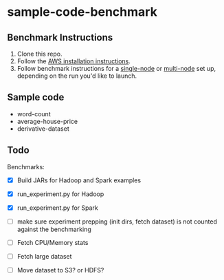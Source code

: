 # sample-code-benchmark

## Benchmark Instructions

1. Clone this repo.
1. Follow the [AWS installation instructions](installation/AWS.md).
1. Follow benchmark instructions for a [single-node](installation/SINGLE-NODE.md) or [multi-node](installation/MULTI-NODE.md) set up, depending on the run you'd like to launch.

## Sample code

- word-count
- average-house-price
- derivative-dataset

## Todo


Benchmarks:

- [x] Build JARs for Hadoop and Spark examples
- [x] run_experiment.py for Hadoop
- [x] run_experiment.py for Spark
- [ ] make sure experiment prepping (init dirs, fetch dataset) is not counted against the benchmarking 
- [ ] Fetch CPU/Memory stats
- [ ] Fetch large dataset
- [ ] Move dataset to S3? or HDFS?


